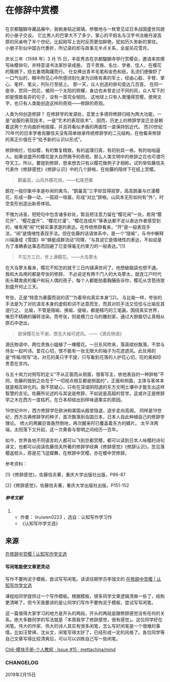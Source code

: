 # 在修辞中赏樱

## 





在京都醍醐寺藏品展中，我俯身贴近玻璃，恭敬地与一枚曾见证日本战国盛世风貌的小册子交谈。 它比男人的巴掌大不了多少，掌心的平假名与汉字书法被丹波高原的风亲吻了半个世纪，比起刚写上去时反而更加鲜艳，犹如历久弥新的掌纹。 小册子形似中国古代奏折，所记录的却与政事无半点关系，全是风花雪月。

庆长三年（1598 年）3 月 15 日，丰臣秀吉在京都醍醐寺举行赏樱会，邀请来宾撰写咏樱俳句，并特意请书法家抄录成册。 百千贵族、名仕、学者、佳人，在樱花的簇拥下，绕五重塔踟躇而行。 仕女捧出青羊毛笔和金色和纸，名流们便像舒了一口气似的，眼中所见心中所感顷刻化身为训练有素的军士，经由心脏、手臂、掌心、笔杆、笔尖，列队行至纸上。 那一天，众人创造的俳句竟达几百首。 在同一座寺，赏同一院花，被同一个太阳的照耀，身边也未曾走过不同的风，众人写下的却是情致各异的句子，没有一首完全相同。 这地球上只有人类懂得赏樱，使用文字，也只有人类能创造这样的奇观——修辞的奇观。

人类为何创造修辞？ 在修辞学的发源处，亚里士多德将修辞归结为两大功能，一是“说服的表现技术，一是“艺术的表现技术”。 因而，历史上的修辞学变迁总是朝着这两个方向曲折地摇摆，并且将看似矛盾的两面性一直保持到近代。 而20世纪70年代的日本学者佐藤信夫没有简单继承传统修辞学的二元结构，在他看来修辞的真正价值在于“给予新的认识以形式”。

修辞绚烂，恰如樱，有的繁复精致，有的返璞归真，有的别具一格，有的咄咄逼人。如果说盛开的樱花是大自然赐予的奇观，那么人类文明中的修辞之花也可谓巧夺天工。所以，要提到修辞，思来想去只有以樱花做例子才相称。试列举佐藤信夫代表作《修辞感觉》《修辞认识》中的几个辞格，在佐藤的陪伴下在纸上赏樱。

> 鹳巢高，山风外樱花闹。——松尾芭蕉

鹊在一般印象中本是吵闹的禽鸟，“鹊巢高”三字却显得寂寥，高高鹊巢与烂漫樱花，形成一静一动，一孤寂一喧嚣，形成“对比”辞格。山风本无形如何有“外”，时空变形创造出新奇体验。

不愧为诗圣，短短句中包含诸多妙处，暂且把注意力留在“樱花闹”一处。若用“樱花开”、“樱花盛开”、“樱花烂漫”、“樱花连成片”等表达都不足以表达作者感受到的，唯有用“闹”代替实事求是的表达。在传统修辞看来，“开”是一般表现手法，“闹”是情绪性表现手法。但在佐藤的话语体系中，是一个“隐喻”，与书中解释川端康成《雪国》中“蜻蜓成群流动”同理，“与其说它是情绪性的表达，不如说是为了准确表达事态而回避了已变得毫无约束力的一般表达。”[1]

> 不见方三日，世上满樱花。——大岛蓼太

在大岛蓼太看来，樱花不知怎的就于三日内铺满世间了，他想破脑袋也想不通。 我和大岛用的都是夸张的修辞。 不必说足有两千门人的大岛蓼太，就连江户时代街头鞣兽皮的屠户和玩人偶的孩子，每个人都能拍着胸脯告诉你，樱花从含苞待放到盛开何止三天。

夸张，正是“特意为暴露而说的谎”“为着导向真实本身”[2]。 与比喻一样，夸张的手法是为了对抗语言本身的虚假和词不达意而生，而其对抗手法又恰恰与比喻反其道行之。 比喻，不管是隐喻、换喻、提喻，都是精巧的工笔画，围绕真实世界，唯恐不精确的辗转渲染。而夸张，则是横刀立马的雕刻家，通过大胆裁切让真相从原石中迸出。

> 欲保樱花长不谢，恨无大袖可遮风。——《源氏物语》

源氏物语中，两位贵族小姐植了一棵樱花。一日东风吹来，落英缤纷飘落，不禁与侍女一起吟诗。爱花心切，恨不能有一张无限大的袖子为花遮遮风。此处用的是“传喻/侧写”法，对花的美只字不提，只写看到花落的人护花心切，花的美和珍贵意在言内。

与五十岚力对侧写的定义“不从正面而从侧面，借客写主，依他表自的一种辞格”不同，佐藤的独到之处在于“一切视点相互都是侧面的”，正面和侧面，主体与客体本就是相互转化的。我不禁疑心，只有在深谙阴阳道的东方文明土壤中才能生出这样智慧的言论。佐藤所论述的与其说是修辞，不如说是高超的哲学。这或许正是修辞学之木在西方一度枯朽，在日本却结出别样味道果实的原因。

19世纪中叶，西方修辞学在欧洲和美国从殿堂隐退，逐步走向高阁。 同样是19世纪，西方古典修辞学的种子，首次飘落到岛国日本，日本人自此种植自己的修辞学理论。 喷火的两翼巨兽轰然倒地，再次醒来时已覆盖着东方的鳞片。 太平洋两端，太阳落下又升起，这一次黄昏与黎明之间经历一百年。

如今，世界各地不同语言的人都可以飞到京都赏樱，都可以读到日本人咏樱的诗句译文，也都可以阅读佐藤信夫所著的修辞学经典《修辞感觉》《修辞认识》。忽见落樱返枝头，原是花飞逗蝶舞，在修辞中赏樱，亦在樱中赏修辞。

参考资料：

[1]《修辞感觉》，佐藤信夫著，重庆大学出版社出版，P86-87

[2]《修辞感觉》，佐藤信夫著，重庆大学出版社出版，P151-152

##### 参考文献

1. - 作者： liruiwen0223 ，选自：认知写作学习作
   - 《认知写作学文选》

## 来源

[在修辞中赏樱 | 认知写作学文选](http://note.openmindclub.com/essays/liruiwen0223-rhetoric.html)

#### 写闲笔能使文章更灵动
写作不要拘泥于模板，尝试写写闲笔。读读往期学员李瑞文的 [在修辞中赏樱 | 认知写作学文选](http://note.openmindclub.com/essays/liruiwen0223-rhetoric.html)

课程给同学提供过一个写作模板。根据模板，很多同学文章逻辑清爽一些了，结构更清晰了。但今天我要讲的是让同学们写作不要拘泥于模板，尝试写写闲笔。

这一篇值得大家学习的地方是开头的两段，开头的两段是跟修辞感觉没有任何的关系。绝大多数同学的写法就是「本周我学了修辞感觉，很有感觉」。这位同学好在闲笔。伟大的作家、伟大的诗人其实有很多闲笔，怎么写好闲笔是一个很难的事情。比如汪曾褀、沈从文，闲笔写得太好了，已经形成一定的风格了。各位同学等自己文章写得比较清爽后，可以可以训练自己写一些闲笔。



[Ch6-模块手册-个人教程 · Issue #15 · mettachina/mind](https://github.com/mettachina/mind/issues/15)

### CHANGELOG

2019年2月15日